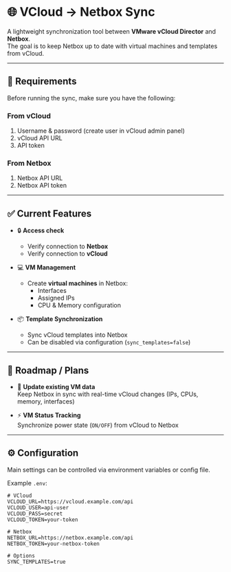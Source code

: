 # 🌐 VCloud → Netbox Sync

A lightweight synchronization tool between **VMware vCloud Director** and **Netbox**.  
The goal is to keep Netbox up to date with virtual machines and templates from vCloud.

---

## 🔑 Requirements

Before running the sync, make sure you have the following:

### From vCloud
1. Username & password (create user in vCloud admin panel)
2. vCloud API URL
3. API token

### From Netbox
1. Netbox API URL
2. Netbox API token

---

## ✅ Current Features

- 🔒 **Access check**
  - Verify connection to **Netbox**
  - Verify connection to **vCloud**

- 💻 **VM Management**
  - Create **virtual machines** in Netbox:
    - Interfaces
    - Assigned IPs
    - CPU & Memory configuration

- 📦 **Template Synchronization**
  - Sync vCloud templates into Netbox
  - Can be disabled via configuration (`sync_templates=false`)

---

## 🚀 Roadmap / Plans

- 🔄 **Update existing VM data**  
  Keep Netbox in sync with real-time vCloud changes (IPs, CPUs, memory, interfaces)

- ⚡ **VM Status Tracking**  
  Synchronize power state (`ON/OFF`) from vCloud to Netbox

---

## ⚙️ Configuration

Main settings can be controlled via environment variables or config file.

Example `.env`:

```env
# VCloud
VCLOUD_URL=https://vcloud.example.com/api
VCLOUD_USER=api-user
VCLOUD_PASS=secret
VCLOUD_TOKEN=your-token

# Netbox
NETBOX_URL=https://netbox.example.com/api
NETBOX_TOKEN=your-netbox-token

# Options
SYNC_TEMPLATES=true
